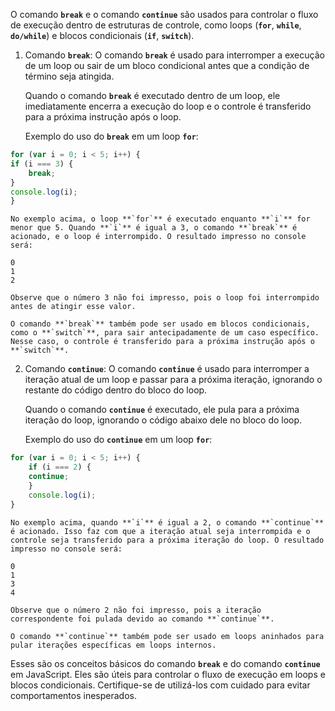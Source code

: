 O comando **`break`** e o comando **`continue`** são usados para controlar o fluxo de execução dentro de estruturas de controle, como loops (**`for`**, **`while`**, **`do/while`**) e blocos condicionais (**`if`**, **`switch`**).

1. Comando **`break`**:
O comando **`break`** é usado para interromper a execução de um loop ou sair de um bloco condicional antes que a condição de término seja atingida.
    
    Quando o comando **`break`** é executado dentro de um loop, ele imediatamente encerra a execução do loop e o controle é transferido para a próxima instrução após o loop.
    
    Exemplo do uso do **`break`** em um loop **`for`**:
    
```javascript
for (var i = 0; i < 5; i++) {
if (i === 3) {
    break;
}
console.log(i);
}
```
    
    No exemplo acima, o loop **`for`** é executado enquanto **`i`** for menor que 5. Quando **`i`** é igual a 3, o comando **`break`** é acionado, e o loop é interrompido. O resultado impresso no console será:
    
```
0
1
2
```
    
    Observe que o número 3 não foi impresso, pois o loop foi interrompido antes de atingir esse valor.
    
    O comando **`break`** também pode ser usado em blocos condicionais, como o **`switch`**, para sair antecipadamente de um caso específico. Nesse caso, o controle é transferido para a próxima instrução após o **`switch`**.
    
2. Comando **`continue`**:
O comando **`continue`** é usado para interromper a iteração atual de um loop e passar para a próxima iteração, ignorando o restante do código dentro do bloco do loop.
    
    Quando o comando **`continue`** é executado, ele pula para a próxima iteração do loop, ignorando o código abaixo dele no bloco do loop.
    
    Exemplo do uso do **`continue`** em um loop **`for`**:
    
```javascript
for (var i = 0; i < 5; i++) {
    if (i === 2) {
    continue;
    }
    console.log(i);
}
```
    
    No exemplo acima, quando **`i`** é igual a 2, o comando **`continue`** é acionado. Isso faz com que a iteração atual seja interrompida e o controle seja transferido para a próxima iteração do loop. O resultado impresso no console será:
    
```
0
1
3
4
```
    
    Observe que o número 2 não foi impresso, pois a iteração correspondente foi pulada devido ao comando **`continue`**.
    
    O comando **`continue`** também pode ser usado em loops aninhados para pular iterações específicas em loops internos.
    

Esses são os conceitos básicos do comando **`break`** e do comando **`continue`** em JavaScript. Eles são úteis para controlar o fluxo de execução em loops e blocos condicionais. Certifique-se de utilizá-los com cuidado para evitar comportamentos inesperados.